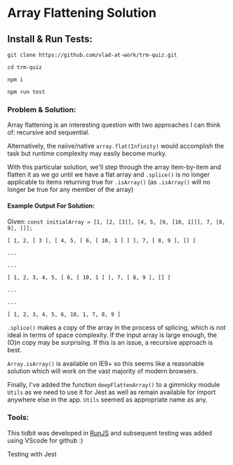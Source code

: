 # Array Flattening Solution

## Install & Run Tests:

`git clone https://github.com/vlad-at-work/trm-quiz.git`

`cd trm-quiz`

`npm i`

`npm run test`


### Problem & Solution:

Array flattening is an interesting question with two approaches I can think of: recursive and sequential.

Alternatively, the naiive/native `array.flat(Infinity)` would accomplish the task but runtime complexity may easily become murky.

With this particular solution, we'll step through the array item-by-item and flatten it as we go until we have a flat array and `.splice()` is no longer applicable to items returning true for `.isArray()` (as `.isArray()` will no longer be true for any member of the array)

#### Example Output For Solution:

Given: `const initialArray = [1, [2, [3]], [4, 5, [6, [10, 1]]], 7, [8, 9], []];`

`[ 1, 2, [ 3 ], [ 4, 5, [ 6, [ 10, 1 ] ] ], 7, [ 8, 9 ], [] ]`

`...`

`...`

`[ 1, 2, 3, 4, 5, [ 6, [ 10, 1 ] ], 7, [ 8, 9 ], [] ]`

`...`

`...`

`[ 1, 2, 3, 4, 5, 6, 10, 1, 7, 8, 9 ]`

`.splice()` makes a copy of the array in the process of splicing, which is not ideal in terms of space complexity. If the input array is large enough, the (O)n copy may be surprising. If this is an issue, a recursive approach is best.

`Array.isArray()` is available on IE9+ so this seems like a reasonable solution which will work on the vast majority of modern browsers.

Finally, I've added the function `deepFlattenArray()` to a gimmicky module `Utils` as we need to use it for Jest as well as remain available for import anywhere else in the app. `Utils` seemed as appropriate name as any.

### Tools:

This tidbit was developed in [RunJS](https://runjs.dev/) and subsequent testing was added using VScode for github :)

Testing with Jest
